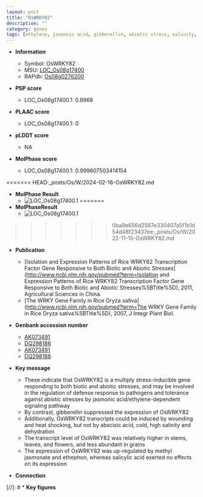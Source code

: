 ```yaml
---
layout: post
title: "OsWRKY82"
description: ""
category: genes
tags: [ethylene, jasmonic acid, gibberellin, abiotic stress, salinity, defense response, flower, defense, jasmonic, grain, biotic stress, jasmonate, stem, salicylic acid]
---
```


* **Information**  
    + Symbol: OsWRKY82  
    + MSU: [LOC_Os08g17400](http://rice.plantbiology.msu.edu/cgi-bin/ORF_infopage.cgi?orf=LOC_Os08g17400)  
    + RAPdb: [Os08g0276200](http://rapdb.dna.affrc.go.jp/viewer/gbrowse_details/irgsp1?name=Os08g0276200)  

* **PSP score**  
    + LOC_Os08g17400.1: 0.8968 

* **PLAAC score**  
    + LOC_Os08g17400.1: 0 

* **pLDDT score**
    + NA


* **MolPhase score**
    + LOC_Os08g17400.1: 0.999607503414154

<<<<<<< HEAD:_posts/Os/W/2024-02-16-OsWRKY82.md
* **MolPhase Result**
    + ![LOC_Os08g17400.1](https://304243504.github.io/Pictures/LOC_Os08g/LOC_Os08g17400.1.png)
=======
* **MolPhaseResult**
    + ![LOC_Os08g17400.1](https://ricepsp.github.io/pictures/LOC_Os08g/LOC_Os08g17400.1.png)
>>>>>>> 0ba9e656d2567e330407a5f1b1d54d48f23437ee:_posts/Os/W/2022-11-15-OsWRKY82.md

* **Publication**  
    + [Isolation and Expression Patterns of Rice WRKY82 Transcription Factor Gene Responsive to Both Biotic and Abiotic Stresses](http://www.ncbi.nlm.nih.gov/pubmed?term=Isolation and Expression Patterns of Rice WRKY82 Transcription Factor Gene Responsive to Both Biotic and Abiotic Stresses%5BTitle%5D), 2011, Agricultural Sciences in China.
    + [The WRKY Gene Family in Rice Oryza sativa](http://www.ncbi.nlm.nih.gov/pubmed?term=The WRKY Gene Family in Rice Oryza sativa%5BTitle%5D), 2007, J Integr Plant Biol.

* **Genbank accession number**  
    + [AK073491](http://www.ncbi.nlm.nih.gov/nuccore/AK073491)
    + [DQ298186](http://www.ncbi.nlm.nih.gov/nuccore/DQ298186)
    + [AK073491](http://www.ncbi.nlm.nih.gov/nuccore/AK073491)
    + [DQ298186](http://www.ncbi.nlm.nih.gov/nuccore/DQ298186)

* **Key message**  
    + These indicate that OsWRKY82 is a multiply stress-inducible gene responding to both biotic and abiotic stresses, and may be involved in the regulation of defense response to pathogens and tolerance against abiotic stresses by jasmonic acid/ethylene-dependent signaling pathway
    + By contrast, gibberellin suppressed the expression of OsWRKY82
    + Additionally, OsWRKY82 transcripts could be induced by wounding and heat shocking, but not by abscisic acid, cold, high salinity and dehydration
    + The transcript level of OsWRKY82 was relatively higher in stems, leaves, and flowers, and less abundant in grains
    + The expression of OsWRKY82 was up-regulated by methyl jasmonate and ethephon, whereas salicylic acid exerted no effects on its expression

* **Connection**  

[//]: # * **Key figures**  


